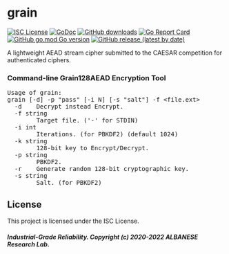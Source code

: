 # grain
[![ISC License](http://img.shields.io/badge/license-ISC-blue.svg)](https://github.com/pedroalbanese/grain/blob/master/LICENSE.md) 
[![GoDoc](https://godoc.org/github.com/pedroalbanese/Grain128AEAD?status.png)](http://godoc.org/github.com/pedroalbanese/grain)
[![GitHub downloads](https://img.shields.io/github/downloads/pedroalbanese/grain/total.svg?logo=github&logoColor=white)](https://github.com/pedroalbanese/grain/releases)
[![Go Report Card](https://goreportcard.com/badge/github.com/pedroalbanese/grain)](https://goreportcard.com/report/github.com/pedroalbanese/grain)
[![GitHub go.mod Go version](https://img.shields.io/github/go-mod/go-version/pedroalbanese/grain)](https://golang.org)
[![GitHub release (latest by date)](https://img.shields.io/github/v/release/pedroalbanese/grain)](https://github.com/pedroalbanese/grain/releases)  

A lightweight AEAD stream cipher submitted to the CAESAR competition for authenticated ciphers. 
### Command-line Grain128AEAD Encryption Tool
<pre>Usage of grain:
grain [-d] -p "pass" [-i N] [-s "salt"] -f &lt;file.ext&gt;
  -d    Decrypt instead Encrypt.
  -f string
        Target file. ('-' for STDIN)
  -i int
        Iterations. (for PBKDF2) (default 1024)
  -k string
        128-bit key to Encrypt/Decrypt.
  -p string
        PBKDF2.
  -r    Generate random 128-bit cryptographic key.
  -s string
        Salt. (for PBKDF2)</pre>

## License

This project is licensed under the ISC License.

##### Industrial-Grade Reliability. Copyright (c) 2020-2022 ALBANESE Research Lab.
